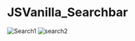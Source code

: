 # JSVanilla_Searchbar
![Search1](https://user-images.githubusercontent.com/74706560/164309424-79c62cd1-29d0-4d99-9a39-35053c637b39.JPG)
![search2](https://user-images.githubusercontent.com/74706560/164309430-be68e37a-53b2-4be3-aa3e-b87d37eede69.JPG)
